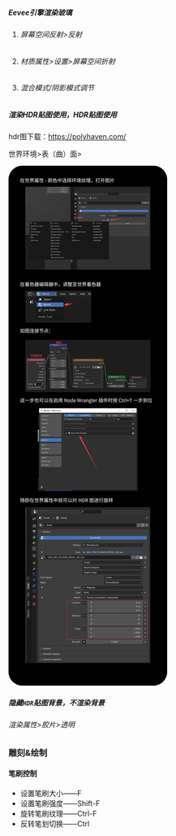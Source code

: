##### Eevee引擎渲染玻璃

1. ###### 屏幕空间反射>反射
2. ###### 材质属性>设置>屏幕空间折射
3. ###### 混合模式/阴影模式调节

##### 渲染HDR贴图使用，HDR贴图使用

hdr图下载：https://polyhaven.com/ 

世界环境>表（曲）面>

![img](.\picture\25992384-6506fa965821e956.jpg)

##### 隐藏`HDR`贴图背景，不渲染背景

###### 渲染属性>胶片>透明

### 雕刻&绘制

#### 笔刷控制

- 设置笔刷大小——F
- 设置笔刷强度——Shift-F
- 旋转笔刷纹理——Ctrl-F
- 反转笔划切换——Ctrl

